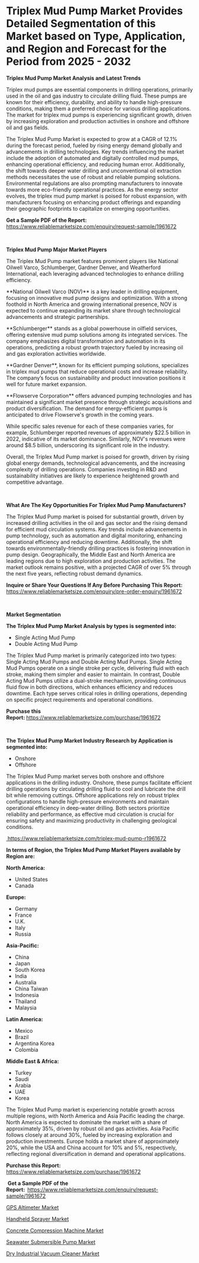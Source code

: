 <p><h1>Triplex Mud Pump Market Provides Detailed Segmentation of this Market based on Type, Application, and Region and Forecast for the Period from 2025 - 2032</h1></p><p><strong>Triplex Mud Pump Market Analysis and Latest Trends</strong></p>
<p><p>Triplex mud pumps are essential components in drilling operations, primarily used in the oil and gas industry to circulate drilling fluid. These pumps are known for their efficiency, durability, and ability to handle high-pressure conditions, making them a preferred choice for various drilling applications. The market for triplex mud pumps is experiencing significant growth, driven by increasing exploration and production activities in onshore and offshore oil and gas fields.</p><p>The Triplex Mud Pump Market is expected to grow at a CAGR of 12.1% during the forecast period, fueled by rising energy demand globally and advancements in drilling technologies. Key trends influencing the market include the adoption of automated and digitally controlled mud pumps, enhancing operational efficiency, and reducing human error. Additionally, the shift towards deeper water drilling and unconventional oil extraction methods necessitates the use of robust and reliable pumping solutions. Environmental regulations are also prompting manufacturers to innovate towards more eco-friendly operational practices. As the energy sector evolves, the triplex mud pump market is poised for robust expansion, with manufacturers focusing on enhancing product offerings and expanding their geographic footprints to capitalize on emerging opportunities.</p></p>
<p><strong>Get a Sample PDF of the Report:&nbsp;</strong> <a href="https://www.reliablemarketsize.com/enquiry/request-sample/1961672?utm_campaign=1991&utm_medium=2&utm_source=Github&utm_content=ia&utm_term=08042025&utm_id=triplex-mud-pump">https://www.reliablemarketsize.com/enquiry/request-sample/1961672</a></p>
<p>&nbsp;</p>
<p><strong>Triplex Mud Pump Major Market Players</strong></p>
<p><p>The Triplex Mud Pump market features prominent players like National Oilwell Varco, Schlumberger, Gardner Denver, and Weatherford International, each leveraging advanced technologies to enhance drilling efficiency.</p><p>**National Oilwell Varco (NOV)** is a key leader in drilling equipment, focusing on innovative mud pump designs and optimization. With a strong foothold in North America and growing international presence, NOV is expected to continue expanding its market share through technological advancements and strategic partnerships. </p><p>**Schlumberger** stands as a global powerhouse in oilfield services, offering extensive mud pump solutions among its integrated services. The company emphasizes digital transformation and automation in its operations, predicting a robust growth trajectory fueled by increasing oil and gas exploration activities worldwide.</p><p>**Gardner Denver**, known for its efficient pumping solutions, specializes in triplex mud pumps that reduce operational costs and increase reliability. The company’s focus on sustainability and product innovation positions it well for future market expansion.</p><p>**Flowserve Corporation** offers advanced pumping technologies and has maintained a significant market presence through strategic acquisitions and product diversification. The demand for energy-efficient pumps is anticipated to drive Flowserve's growth in the coming years.</p><p>While specific sales revenue for each of these companies varies, for example, Schlumberger reported revenues of approximately $22.5 billion in 2022, indicative of its market dominance. Similarly, NOV's revenues were around $8.5 billion, underscoring its significant role in the industry.</p><p>Overall, the Triplex Mud Pump market is poised for growth, driven by rising global energy demands, technological advancements, and the increasing complexity of drilling operations. Companies investing in R&D and sustainability initiatives are likely to experience heightened growth and competitive advantage.</p></p>
<p>&nbsp;</p>
<p><strong>What Are The Key Opportunities For Triplex Mud Pump Manufacturers?</strong></p>
<p><p>The Triplex Mud Pump market is poised for substantial growth, driven by increased drilling activities in the oil and gas sector and the rising demand for efficient mud circulation systems. Key trends include advancements in pump technology, such as automation and digital monitoring, enhancing operational efficiency and reducing downtime. Additionally, the shift towards environmentally-friendly drilling practices is fostering innovation in pump design. Geographically, the Middle East and North America are leading regions due to high exploration and production activities. The market outlook remains positive, with a projected CAGR of over 5% through the next five years, reflecting robust demand dynamics.</p></p>
<p><strong>Inquire or Share Your Questions If Any Before Purchasing This Report:</strong> <a href="https://www.reliablemarketsize.com/enquiry/pre-order-enquiry/1961672?utm_campaign=1991&utm_medium=2&utm_source=Github&utm_content=ia&utm_term=08042025&utm_id=triplex-mud-pump">https://www.reliablemarketsize.com/enquiry/pre-order-enquiry/1961672</a></p>
<p>&nbsp;</p>
<p><strong>Market Segmentation</strong></p>
<p><strong>The Triplex Mud Pump Market Analysis by types is segmented into:</strong></p>
<p><ul><li>Single Acting Mud Pump</li><li>Double Acting Mud Pump</li></ul></p>
<p><p>The Triplex Mud Pump market is primarily categorized into two types: Single Acting Mud Pumps and Double Acting Mud Pumps. Single Acting Mud Pumps operate on a single stroke per cycle, delivering fluid with each stroke, making them simpler and easier to maintain. In contrast, Double Acting Mud Pumps utilize a dual-stroke mechanism, providing continuous fluid flow in both directions, which enhances efficiency and reduces downtime. Each type serves critical roles in drilling operations, depending on specific project requirements and operational conditions.</p></p>
<p><strong>Purchase this Report:&nbsp;</strong><a href="https://www.reliablemarketsize.com/purchase/1961672?utm_campaign=1991&utm_medium=2&utm_source=Github&utm_content=ia&utm_term=08042025&utm_id=triplex-mud-pump">https://www.reliablemarketsize.com/purchase/1961672</a></p>
<p>&nbsp;</p>
<p><strong>The Triplex Mud Pump Market Industry Research by Application is segmented into:</strong></p>
<p><ul><li>Onshore</li><li>Offshore</li></ul></p>
<p><p>The Triplex Mud Pump market serves both onshore and offshore applications in the drilling industry. Onshore, these pumps facilitate efficient drilling operations by circulating drilling fluid to cool and lubricate the drill bit while removing cuttings. Offshore applications rely on robust triplex configurations to handle high-pressure environments and maintain operational efficiency in deep-water drilling. Both sectors prioritize reliability and performance, as effective mud circulation is crucial for ensuring safety and maximizing productivity in challenging geological conditions.</p></p>
<p><a href="https://www.reliablemarketsize.com/triplex-mud-pump-r1961672?utm_campaign=1991&utm_medium=2&utm_source=Github&utm_content=ia&utm_term=08042025&utm_id=triplex-mud-pump">&nbsp;https://www.reliablemarketsize.com/triplex-mud-pump-r1961672</a></p>
<p><strong>In terms of Region, the Triplex Mud Pump Market Players available by Region are:</strong></p>
<p>
    <p> <strong> North America: </strong>
        <ul>
            <li>United States</li>
            <li>Canada</li>
        </ul>
        </p> 
    <p> <strong> Europe: </strong>
        <ul>
            <li>Germany</li>
            <li>France</li>
            <li>U.K.</li>
            <li>Italy</li>
            <li>Russia</li>
        </ul>
        </p> 
    <p> <strong> Asia-Pacific: </strong>
        <ul>
            <li>China</li>
            <li>Japan</li>
            <li>South Korea</li>
            <li>India</li>
            <li>Australia</li>
            <li>China Taiwan</li>
            <li>Indonesia</li>
            <li>Thailand</li>
            <li>Malaysia</li>
        </ul>
        </p> 
    <p> <strong> Latin America: </strong>
        <ul>
            <li>Mexico</li>
            <li>Brazil</li>
            <li>Argentina Korea</li>
            <li>Colombia</li>
        </ul>
        </p> 
    <p> <strong> Middle East & Africa: </strong>
        <ul>
            <li>Turkey</li>
            <li>Saudi</li>
            <li>Arabia</li>
            <li>UAE</li>
            <li>Korea</li>
        </ul>
    </p>
    </p>
<p><p>The Triplex Mud Pump market is experiencing notable growth across multiple regions, with North America and Asia Pacific leading the charge. North America is expected to dominate the market with a share of approximately 35%, driven by robust oil and gas activities. Asia Pacific follows closely at around 30%, fueled by increasing exploration and production investments. Europe holds a market share of approximately 20%, while the USA and China account for 10% and 5%, respectively, reflecting regional diversification in demand and operational applications.</p></p>
<p><strong>Purchase this Report: </strong><a href="https://www.reliablemarketsize.com/purchase/1961672?utm_campaign=1991&utm_medium=2&utm_source=Github&utm_content=ia&utm_term=08042025&utm_id=triplex-mud-pump">https://www.reliablemarketsize.com/purchase/1961672</a></p>
<p>&nbsp;<strong>Get a Sample PDF of the Report:&nbsp;&nbsp;</strong><a href="https://www.reliablemarketsize.com/enquiry/request-sample/1961672?utm_campaign=1991&utm_medium=2&utm_source=Github&utm_content=ia&utm_term=08042025&utm_id=triplex-mud-pump">https://www.reliablemarketsize.com/enquiry/request-sample/1961672</a></p>
<p><strong></strong></p>
<p><p><a href="https://github.com/gfellcincot4/Market-Research-Report-List-1/blob/main/gps-altimeter-market.md?utm_campaign=1991&utm_medium=2&utm_source=Github&utm_content=ia&utm_term=08042025&utm_id=triplex-mud-pump">GPS Altimeter Market</a></p><p><a href="https://github.com/wraggfomath/Market-Research-Report-List-1/blob/main/handheld-sprayer-market.md?utm_campaign=1991&utm_medium=2&utm_source=Github&utm_content=ia&utm_term=08042025&utm_id=triplex-mud-pump">Handheld Sprayer Market</a></p><p><a href="https://github.com/alawnhvicay/Market-Research-Report-List-1/blob/main/concrete-compression-machine-market.md?utm_campaign=1991&utm_medium=2&utm_source=Github&utm_content=ia&utm_term=08042025&utm_id=triplex-mud-pump">Concrete Compression Machine Market</a></p><p><a href="https://github.com/ranewknaller/Market-Research-Report-List-1/blob/main/seawater-submersible-pump-market.md?utm_campaign=1991&utm_medium=2&utm_source=Github&utm_content=ia&utm_term=08042025&utm_id=triplex-mud-pump">Seawater Submersible Pump Market</a></p><p><a href="https://github.com/countpapajwp/Market-Research-Report-List-1/blob/main/dry-industrial-vacuum-cleaner-market.md?utm_campaign=1991&utm_medium=2&utm_source=Github&utm_content=ia&utm_term=08042025&utm_id=triplex-mud-pump">Dry Industrial Vacuum Cleaner Market</a></p></p>